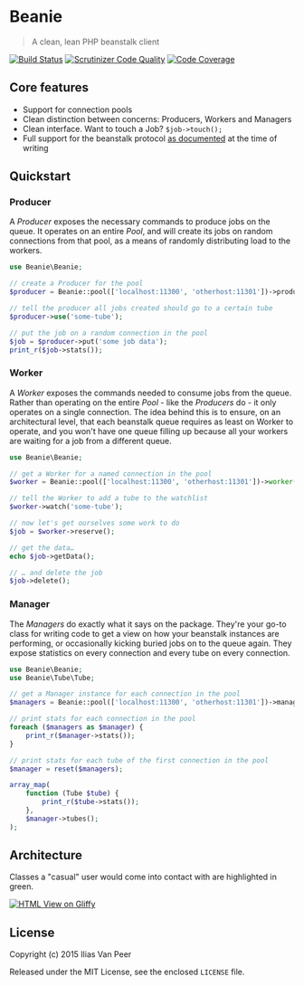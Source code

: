 # Beanie
> A clean, lean PHP beanstalk client

[![Build Status](https://travis-ci.org/zwilias/Beanie.svg?branch=master)](https://travis-ci.org/zwilias/Beanie)
[![Scrutinizer Code Quality](https://scrutinizer-ci.com/g/zwilias/Beanie/badges/quality-score.png?b=master)](https://scrutinizer-ci.com/g/zwilias/Beanie/?branch=master)
[![Code Coverage](https://scrutinizer-ci.com/g/zwilias/Beanie/badges/coverage.png?b=master)](https://scrutinizer-ci.com/g/zwilias/Beanie/?branch=master)

## Core features

- Support for connection pools
- Clean distinction between concerns: Producers, Workers and Managers
- Clean interface. Want to touch a Job? `$job->touch();`
- Full support for the beanstalk protocol [as documented][protocol] at the time of writing

[protocol]: https://github.com/kr/beanstalkd/blob/master/doc/protocol.md

## Quickstart

### Producer

A *Producer* exposes the necessary commands to produce jobs on the queue. It operates on an entire *Pool*, and will
create its jobs on random connections from that pool, as a means of randomly distributing load to the workers.

```php
use Beanie\Beanie;

// create a Producer for the pool
$producer = Beanie::pool(['localhost:11300', 'otherhost:11301'])->producer();

// tell the producer all jobs created should go to a certain tube
$producer->use('some-tube');

// put the job on a random connection in the pool
$job = $producer->put('some job data');
print_r($job->stats());
```

### Worker

A *Worker* exposes the commands needed to consume jobs from the queue. Rather than operating on the entire *Pool* - like
the *Producers* do - it only operates on a single connection. The idea behind this is to ensure, on an architectural
level, that each beanstalk queue requires as least on Worker to operate, and you won't have one queue filling up because
all your workers are waiting for a job from a different queue.

```php
use Beanie\Beanie;

// get a Worker for a named connection in the pool
$worker = Beanie::pool(['localhost:11300', 'otherhost:11301'])->worker('otherhost:11301');

// tell the Worker to add a tube to the watchlist
$worker->watch('some-tube');

// now let's get ourselves some work to do
$job = $worker->reserve();

// get the data…
echo $job->getData();

// … and delete the job
$job->delete();
```

### Manager

The *Managers* do exactly what it says on the package. They're your go-to class for writing code to get a view on how
your beanstalk instances are performing, or occasionally kicking buried jobs on to the queue again. They expose
statistics on every connection and every tube on every connection.

```php
use Beanie\Beanie;
use Beanie\Tube\Tube;

// get a Manager instance for each connection in the pool
$managers = Beanie::pool(['localhost:11300', 'otherhost:11301'])->managers();

// print stats for each connection in the pool
foreach ($managers as $manager) {
    print_r($manager->stats());
}

// print stats for each tube of the first connection in the pool
$manager = reset($managers);

array_map(
    function (Tube $tube) {
        print_r($tube->stats());
    },
    $manager->tubes();
);
```

## Architecture

Classes a "casual" user would come into contact with are highlighted in green.

[![HTML View on Gliffy](http://www.gliffy.com/go/publish/image/8559467/L.png)](https://www.gliffy.com/go/publish/8559467)

## License

Copyright (c) 2015 Ilias Van Peer

Released under the MIT License, see the enclosed `LICENSE` file.

